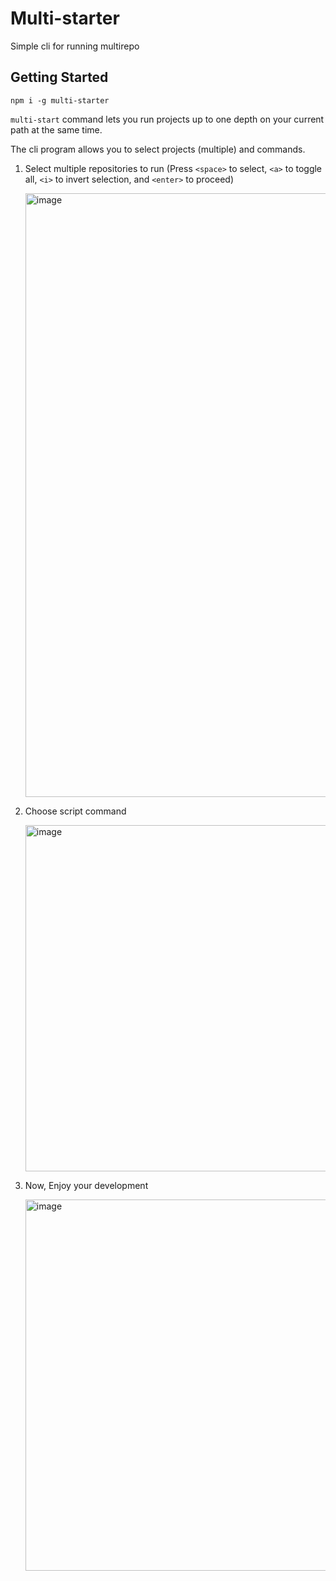 # Multi-starter

Simple cli for running multirepo

## Getting Started

`npm i -g multi-starter`

`multi-start` command lets you run projects up to one depth on your current path at the same time.

The cli program allows you to select projects (multiple) and commands.

1. Select multiple repositories to run (Press `<space>` to select, `<a>` to toggle all, `<i>` to invert selection, and `<enter>` to proceed)

   <img width="966" alt="image" src="https://github.com/d0422/multi-starter/assets/99241871/db127200-da9c-49e3-b5fc-c8bc5f420e62">

2. Choose script command

   <img width="554" alt="image" src="https://github.com/user-attachments/assets/544e8b24-4f5d-4533-89c0-cffd7486a45b">

3. Now, Enjoy your development

   <img width="594" alt="image" src="https://github.com/d0422/multi-starter/assets/99241871/120ccf8b-d944-4bb7-b0d1-30488eec786a">
